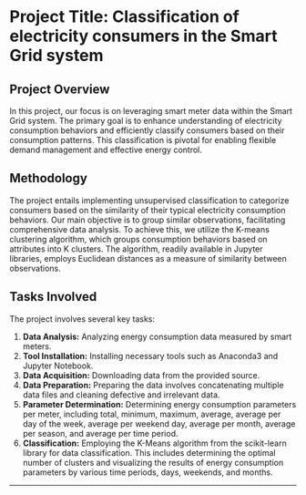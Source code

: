 

# Project Title: Classification of electricity consumers in the Smart Grid system

## Project Overview
In this project, our focus is on leveraging smart meter data within the Smart Grid system. The primary goal is to enhance understanding of electricity consumption behaviors and efficiently classify consumers based on their consumption patterns. This classification is pivotal for enabling flexible demand management and effective energy control.

## Methodology
The project entails implementing unsupervised classification to categorize consumers based on the similarity of their typical electricity consumption behaviors. Our main objective is to group similar observations, facilitating comprehensive data analysis. To achieve this, we utilize the K-means clustering algorithm, which groups consumption behaviors based on attributes into K clusters. The algorithm, readily available in Jupyter libraries, employs Euclidean distances as a measure of similarity between observations.

## Tasks Involved
The project involves several key tasks:
1. **Data Analysis:** Analyzing energy consumption data measured by smart meters.
2. **Tool Installation:** Installing necessary tools such as Anaconda3 and Jupyter Notebook.
3. **Data Acquisition:** Downloading data from the provided source.
4. **Data Preparation:** Preparing the data involves concatenating multiple data files and cleaning defective and irrelevant data.
5. **Parameter Determination:** Determining energy consumption parameters per meter, including total, minimum, maximum, average, average per day of the week, average per weekend day, average per month, average per season, and average per time period.
6. **Classification:** Employing the K-Means algorithm from the scikit-learn library for data classification. This includes determining the optimal number of clusters and visualizing the results of energy consumption parameters by various time periods, days, weekends, and months.

---
